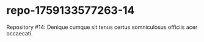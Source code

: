 # repo-1759133577263-14
Repository #14: Denique cumque sit tenus certus somniculosus officiis acer occaecati.

